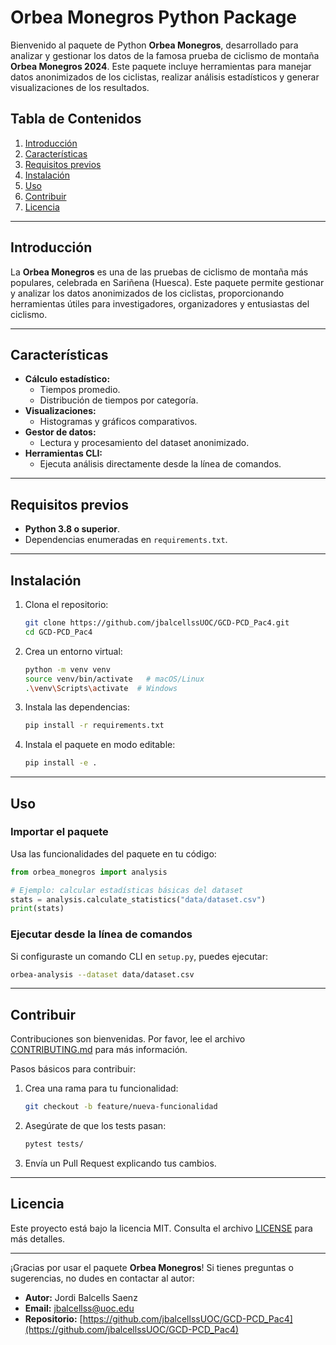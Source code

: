 # Orbea Monegros Python Package

Bienvenido al paquete de Python **Orbea Monegros**, desarrollado para analizar y gestionar los datos de la famosa prueba de ciclismo de montaña **Orbea Monegros 2024**. Este paquete incluye herramientas para manejar datos anonimizados de los ciclistas, realizar análisis estadísticos y generar visualizaciones de los resultados.

## Tabla de Contenidos

1. [Introducción](#introducción)
2. [Características](#características)
3. [Requisitos previos](#requisitos-previos)
4. [Instalación](#instalación)
5. [Uso](#uso)
6. [Contribuir](#contribuir)
7. [Licencia](#licencia)

---

## Introducción

La **Orbea Monegros** es una de las pruebas de ciclismo de montaña más populares, celebrada en Sariñena (Huesca). Este paquete permite gestionar y analizar los datos anonimizados de los ciclistas, proporcionando herramientas útiles para investigadores, organizadores y entusiastas del ciclismo.

---

## Características

- **Cálculo estadístico:**
  - Tiempos promedio.
  - Distribución de tiempos por categoría.
- **Visualizaciones:**
  - Histogramas y gráficos comparativos.
- **Gestor de datos:**
  - Lectura y procesamiento del dataset anonimizado.
- **Herramientas CLI:**
  - Ejecuta análisis directamente desde la línea de comandos.

---

## Requisitos previos

- **Python 3.8 o superior**.
- Dependencias enumeradas en `requirements.txt`.

---

## Instalación

1. Clona el repositorio:
   ```bash
   git clone https://github.com/jbalcellssUOC/GCD-PCD_Pac4.git
   cd GCD-PCD_Pac4
   ```

2. Crea un entorno virtual:
   ```bash
   python -m venv venv
   source venv/bin/activate   # macOS/Linux
   .\venv\Scripts\activate  # Windows
   ```

3. Instala las dependencias:
   ```bash
   pip install -r requirements.txt
   ```

4. Instala el paquete en modo editable:
   ```bash
   pip install -e .
   ```

---

## Uso

### Importar el paquete

Usa las funcionalidades del paquete en tu código:

```python
from orbea_monegros import analysis

# Ejemplo: calcular estadísticas básicas del dataset
stats = analysis.calculate_statistics("data/dataset.csv")
print(stats)
```

### Ejecutar desde la línea de comandos

Si configuraste un comando CLI en `setup.py`, puedes ejecutar:

```bash
orbea-analysis --dataset data/dataset.csv
```

---

## Contribuir

Contribuciones son bienvenidas. Por favor, lee el archivo [CONTRIBUTING.md](CONTRIBUTING.md) para más información.

Pasos básicos para contribuir:

1. Crea una rama para tu funcionalidad:
   ```bash
   git checkout -b feature/nueva-funcionalidad
   ```

2. Asegúrate de que los tests pasan:
   ```bash
   pytest tests/
   ```

3. Envía un Pull Request explicando tus cambios.

---

## Licencia

Este proyecto está bajo la licencia MIT. Consulta el archivo [LICENSE](LICENSE) para más detalles.

---

¡Gracias por usar el paquete **Orbea Monegros**! Si tienes preguntas o sugerencias, no dudes en contactar al autor:

- **Autor:** Jordi Balcells Saenz
- **Email:** [jbalcellss@uoc.edu](mailto:jbalcellss@uoc.edu)
- **Repositorio:** [https://github.com/jbalcellssUOC/GCD-PCD_Pac4](https://github.com/jbalcellssUOC/GCD-PCD_Pac4)

